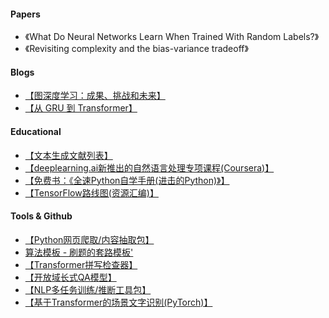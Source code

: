 #### Papers
- 《What Do Neural Networks Learn When Trained With Random Labels?》
- 《Revisiting complexity and the bias-variance tradeoff》

#### Blogs
- [【图深度学习：成果、挑战和未来】](https://towardsdatascience.com/deep-learning-on-graphs-successes-challenges-and-next-steps-7d9ec220ba8)
- [【从 GRU 到 Transformer】](https://ogunlao.github.io/blog/2020/06/12/from_gru_to_transformer.html)

#### Educational
- [【文本生成文献列表】](https://github.com/eaglenlp/Text-Generation)
- [【deeplearning.ai新推出的自然语言处理专项课程(Coursera)】](https://www.coursera.org/specializations/natural-language-processing)
- [【免费书：《全速Python自学手册(进击的Python)》】](https://github.com/joaoventura/full-speed-python)
- [【TensorFlow路线图(资源汇编)】](https://readthedocs.org/projects/tensorflow-world-resources/downloads/pdf/latest/)


#### Tools & Github
- [【Python网页爬取/内容抽取包】](https://github.com/adbar/trafilatura)
- [算法模板 - 刷题的套路模板'](https://github.com/greyireland/algorithm-pattern)
- [【Transformer拼写检查器】](https://github.com/mhagiwara/xfspell)
- [【开放域长式QA模型】](https://yjernite.github.io/lfqa.html)
- [【NLP多任务训练/推断工具包】](https://github.com/hellohaptik/multi-task-NLP)
- [【基于Transformer的场景文字识别(PyTorch)】](https://github.com/opconty/Transformer_STR)
